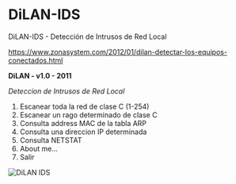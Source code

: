 # DiLAN-IDS
DiLAN-IDS - Detección de Intrusos de Red Local

https://www.zonasystem.com/2012/01/dilan-detectar-los-equipos-conectados.html

**DiLAN - v1.0 - 2011**

*Deteccion de Intrusos de Red Local*

   1. Escanear toda la red de clase C (1-254)
   2. Escanear un rago determinado de clase C
   3. Consulta address MAC de la tabla ARP
   4. Consulta una direccion IP determinada
   5. Consulta NETSTAT
   6. About me...
   7. Salir

![DiLAN IDS](https://raw.githubusercontent.com/adrianlois/DiLAN-IDS/master/screenshots/DiLAN-IDS.png)

